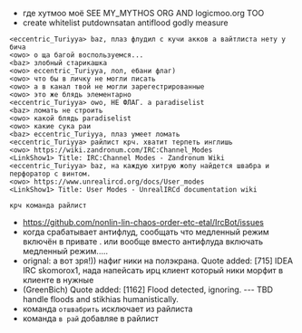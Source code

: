  * где хутмоо моё SEE MY_MYTHOS ORG AND logicmoo.org TOO
 * create whitelist putdownsatan antiflood godly measure

```
<eccentric_Turiyya> baz, плаз флудил с кучи акков а вайтлиста нету у бича
<owo> о ща багой воспользуемся...
<baz> злобный старикашка
<owo> eccentric_Turiyya, лол, ебани флаг)
<owo> что бы в личку не могли писать
<owo> а в канал твой не могли зарегестрированные
<owo> это же блядь элементарно
<eccentric_Turiyya> owo, НЕ ФЛАГ. а paradiselist
<baz> ломать не строить
<owo> какой блядь paradiselist
<owo> какие сука раи
<baz> eccentric_Turiyya, плаз умеет ломать
<eccentric_Turiyya> райлист крч. хватит терпеть инглишь
<owo> https://wiki.zandronum.com/IRC:Channel_Modes
<LinkShow1> Title: IRC:Channel Modes - Zandronum Wiki
<eccentric_Turiyya> baz, на каждую хитрую жопу найдется швабра и перфоратор с винтом.
<owo> https://www.unrealircd.org/docs/User_modes
<LinkShow1> Title: User Modes - UnrealIRCd documentation wiki

крч команда райлист
```

 * https://github.com/nonlin-lin-chaos-order-etc-etal/IrcBot/issues
 * когда срабатывает антифлуд, сообщать что медленный режим включён в привате . или вообще вместо антифлуда включать медленный режим.....
 * <skomorox1> orignal: а вот зря!)) нафиг ники на полэкрана. <GreenBich> Quote added: [715] IDEA IRC skomorox1, 
   нада напейсать ирц клиент который ники морфит в клиенте в нужные
 * (GreenBich) Quote added: [1162] <GreenBich> Flood detected, ignoring. --- TBD handle floods and stikhias humanistically.
 * команда `отшвабрить` исключает из райлиста 
 * команда `в рай` добавляе в райлист
